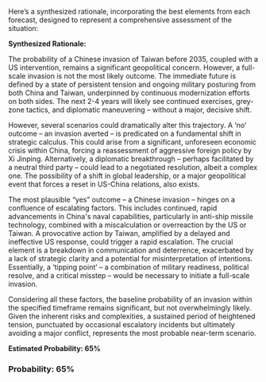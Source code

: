 Here’s a synthesized rationale, incorporating the best elements from each forecast, designed to represent a comprehensive assessment of the situation:

**Synthesized Rationale:**

The probability of a Chinese invasion of Taiwan before 2035, coupled with a US intervention, remains a significant geopolitical concern. However, a full-scale invasion is not the most likely outcome.  The immediate future is defined by a state of persistent tension and ongoing military posturing from both China and Taiwan, underpinned by continuous modernization efforts on both sides. The next 2-4 years will likely see continued exercises, grey-zone tactics, and diplomatic maneuvering – without a major, decisive shift.

However, several scenarios could dramatically alter this trajectory. A ‘no’ outcome – an invasion averted – is predicated on a fundamental shift in strategic calculus. This could arise from a significant, unforeseen economic crisis within China, forcing a reassessment of aggressive foreign policy by Xi Jinping. Alternatively, a diplomatic breakthrough – perhaps facilitated by a neutral third party – could lead to a negotiated resolution, albeit a complex one. The possibility of a shift in global leadership, or a major geopolitical event that forces a reset in US-China relations, also exists. 

The most plausible “yes” outcome – a Chinese invasion – hinges on a confluence of escalating factors. This includes continued, rapid advancements in China's naval capabilities, particularly in anti-ship missile technology, combined with a miscalculation or overreaction by the US or Taiwan. A provocative action by Taiwan, amplified by a delayed and ineffective US response, could trigger a rapid escalation.  The crucial element is a breakdown in communication and deterrence, exacerbated by a lack of strategic clarity and a potential for misinterpretation of intentions.  Essentially, a ‘tipping point’ – a combination of military readiness, political resolve, and a critical misstep – would be necessary to initiate a full-scale invasion.  

Considering all these factors, the baseline probability of an invasion within the specified timeframe remains significant, but not overwhelmingly likely. Given the inherent risks and complexities, a sustained period of heightened tension, punctuated by occasional escalatory incidents but ultimately avoiding a major conflict, represents the most probable near-term scenario. 

**Estimated Probability: 65%**


### Probability: 65%